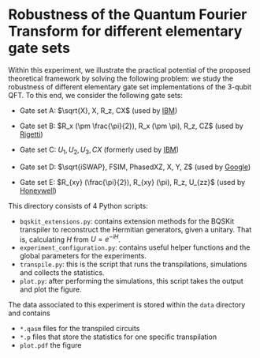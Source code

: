 # Robustness of the Quantum Fourier Transform for different elementary gate sets

Within this experiment, we illustrate the practical potential 
of the proposed theoretical framework by solving the following 
problem: we study the robustness of different elementary gate 
set implementations of the 3-qubit QFT. To this end, we consider 
the following gate sets:

- Gate set A: 
$\sqrt{X}, X, R_z, CX$ 
(used by [IBM](https://quantum-computing.ibm.com/services/resources))

- Gate set B:
$R_x (\pm \frac{\pi}{2}), R_x (\pm \pi), R_z, CZ$ 
(used by [Rigetti](https://pyquil-docs.rigetti.com/en/v2.7.0/apidocs/gates.html))

- Gate set C:
$U_1, U_2, U_3, CX$ 
(formerly used by [IBM](https://github.com/Qiskit/ibmq-device-information/blob/master/backends/melbourne/V1/README.md))

- Gate set D:
$\sqrt{iSWAP}, FSIM, PhasedXZ, X, Y, Z$
(used by [Google](https://quantumai.google/cirq/google/devices#sycamore))

- Gate set E:
$R_{xy} (\frac{\pi}{2}), R_{xy} (\pi), R_z, U_{zz}$
(used by [Honeywell](https://www.nature.com/articles/s41586-021-03318-4))

This directory consists of 4 Python scripts:

- `bqskit_extensions.py`:
contains extension methods for the BQSKit transpiler to reconstruct 
the Hermitian generators, given a unitary. That is, calculating $H$ from $U=e^{-i H}$.
- `experiment_configuration.py`:
contains useful helper functions and the global parameters for the experiments.
- `transpile.py`:
this is the script that runs the transpilations, simulations and collects the statistics.
- `plot.py`:
after performing the simulations, this script takes the output and plot the figure.

The data associated to this experiment is stored within the `data` directory and contains
- `*.qasm` files for the transpiled circuits
- `*.p` files that store the statistics for one specific transpilation
- `plot.pdf` the figure